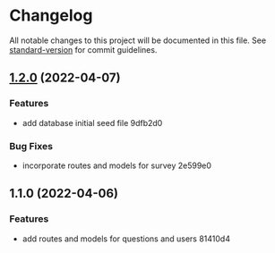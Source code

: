 # Changelog

All notable changes to this project will be documented in this file. See [standard-version](https://github.com/conventional-changelog/standard-version) for commit guidelines.

## [1.2.0](///compare/v1.1.0...v1.2.0) (2022-04-07)


### Features

* add database initial seed file 9dfb2d0


### Bug Fixes

* incorporate routes and models for survey 2e599e0

## 1.1.0 (2022-04-06)


### Features

* add routes and models for questions and users 81410d4
